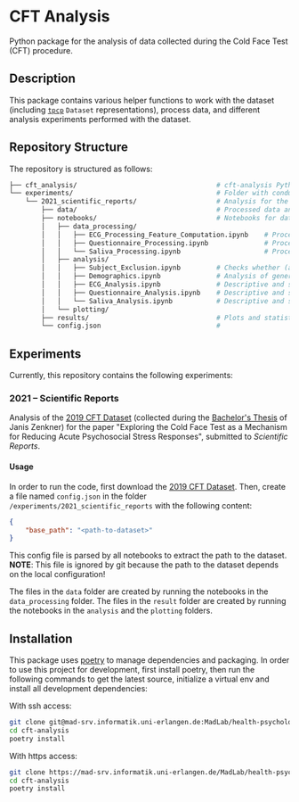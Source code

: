 # CFT Analysis

Python package for the analysis of data collected during the Cold Face Test (CFT) procedure.

## Description

This package contains various helper functions to work with the dataset (including [`tpcp`](https://github.com/mad-lab-fau/tpcp) `Dataset` representations), process data, and different analysis experiments performed with the dataset.

## Repository Structure
The repository is structured as follows:

```bash
├── cft_analysis/                                   # cft-analysis Python package
└── experiments/                                    # Folder with conducted analysis experiments; each experiment has its own subfolder
    └── 2021_scientific_reports/                    # Analysis for the 2021 Scientific Reports Paper (see below)
        ├── data/                                   # Processed data and extracted parameters
        ├── notebooks/                              # Notebooks for data processing, analysis and plotting
        │   ├── data_processing/            
        │   │   ├── ECG_Processing_Feature_Computation.ipynb    # Processing and feature extraction from ECG data
        │   │   ├── Questionnaire_Processing.ipynb              # Processing of questionnaire data
        │   │   └── Saliva_Processing.ipynb                     # Processing of saliva data
        │   ├── analysis/                   
        │   │   ├── Subject_Exclusion.ipynb         # Checks whether (and which) subjects need to be excluded from further analysis
        │   │   ├── Demographics.ipynb              # Analysis of general information of study population: Age, Gender, BMI, ...
        │   │   ├── ECG_Analysis.ipynb              # Descriptive and statistical analysis of ECG data
        │   │   ├── Questionnaire_Analysis.ipynb    # Descriptive and statistical analysis of questionnaire data
        │   │   └── Saliva_Analysis.ipynb           # Descriptive and statistical analysis of saliva data
        │   └── plotting/
        ├── results/                                # Plots and statistical results exported by the notebooks in the "analysis" and "plotting" folders
        └── config.json                             # 

```


## Experiments
Currently, this repository contains the following experiments:

### 2021 – Scientific Reports
Analysis of the [2019 CFT Dataset](https://mad-srv.informatik.uni-erlangen.de/MadLab/data/health-psychology/cold-face-test-data) (collected during the [Bachelor's Thesis](https://mad-srv.informatik.uni-erlangen.de/MadLab/health-psychology/student-projects/ba-janis-zenkner) of Janis Zenkner) for the paper "Exploring the Cold Face Test as a Mechanism for Reducing Acute Psychosocial Stress Responses", submitted to *Scientific Reports*.

#### Usage
In order to run the code, first download the [2019 CFT Dataset](https://mad-srv.informatik.uni-erlangen.de/MadLab/data/health-psychology/cold-face-test-data). Then, create a file named `config.json` in the folder `/experiments/2021_scientific_reports` with the following content:
```json
{
    "base_path": "<path-to-dataset>"
}
```
This config file is parsed by all notebooks to extract the path to the dataset.   
**NOTE**: This file is ignored by git because the path to the dataset depends on the local configuration!

The files in the `data` folder are created by running the notebooks in the `data_processing` folder. The files in the `result` folder are created by running the notebooks in the `analysis` and the `plotting` folders.



## Installation
This package uses [poetry](https://python-poetry.org/) to manage dependencies and packaging. In order to use this project for development, first install poetry, then run the following commands to get the latest source, initialize a virtual env and install all development dependencies:

With ssh access:
```bash
git clone git@mad-srv.informatik.uni-erlangen.de:MadLab/health-psychology/cft-analysis.git
cd cft-analysis
poetry install
```

With https access:
```bash
git clone https://mad-srv.informatik.uni-erlangen.de/MadLab/health-psychology/cft-analysis.git
cd cft-analysis
poetry install
```